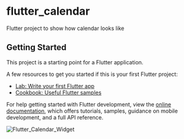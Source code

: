 # flutter_calendar

Flutter project to show how calendar looks like

## Getting Started

This project is a starting point for a Flutter application.

A few resources to get you started if this is your first Flutter project:

- [Lab: Write your first Flutter app](https://docs.flutter.dev/get-started/codelab)
- [Cookbook: Useful Flutter samples](https://docs.flutter.dev/cookbook)

For help getting started with Flutter development, view the
[online documentation](https://docs.flutter.dev/), which offers tutorials,
samples, guidance on mobile development, and a full API reference.



![Flutter_Calendar_Widget](https://github.com/kiranshamsundar/FlutterCalendarApp/assets/16544418/c301eb2d-b711-48bb-9520-9db5cb74dc0b)
